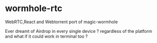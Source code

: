 # wormhole-rtc
WebRTC,React and Webtorrent port of magic-wormhole


Ever dreamt of Airdrop in every single device ?  regardless of the platform and what if it could work in terminal too ?
